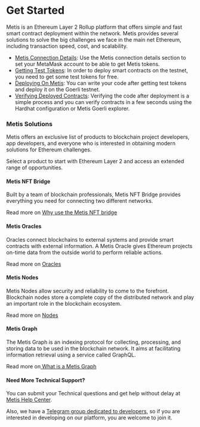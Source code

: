 # Get Started

Metis is an Ethereum Layer 2 Rollup platform that offers simple and fast smart contract deployment within the network. Metis provides several solutions to solve the big challenges we face in the main net Ethereum, including transaction speed, cost, and scalability.

* [Metis Connection Details](get-started/metis-connection-details.md): Use the Metis connection details section to set your MetaMask account to be able to get Metis tokens.&#x20;
* [Getting Test Tokens](get-started/getting-test-tokens.md): In order to deploy smart contracts on the testnet, you need to get some test tokens for free.&#x20;
* [Deploying On Metis](get-started/deploying-on-metis.md): You can write your code after getting test tokens and deploy it on the Goerli testnet.&#x20;
* [Verifying Deployed Contracts](get-started/verifying-deployed-contracts.md): Verifying the code after deployment is a simple process and you can verify contracts in a few seconds using the Hardhat configuration or Metis Goerli explorer.

### Metis Solutions <a href="#_7dc02qqfr79w" id="_7dc02qqfr79w"></a>

Metis offers an exclusive list of products to blockchain project developers, app developers, and everyone who is interested in obtaining modern solutions for Ethereum challenges.

Select a product to start with Ethereum Layer 2 and access an extended range of opportunities.

#### Metis NFT Bridge <a href="#_rxl6s4r87tzi" id="_rxl6s4r87tzi"></a>

Built by a team of blockchain professionals, Metis NFT Bridge provides everything you need for connecting two different networks.

Read more on  [Why use the Metis NFT bridge](https://app.gitbook.com/o/G4KKHlD52DFa4pHrw51i/s/MkexAWdCekeDPPCMOdGs/\~/changes/kD3RNZAYVe4u0VhGB046/browse-in-the-metis-technology/metis-nft-bridge/why-use-the-metis-nft-bridge)



#### Metis Oracles <a href="#_9ciejj5cougz" id="_9ciejj5cougz"></a>

Oracles connect blockchains to external systems and provide smart contracts with external information. A Metis Oracle gives Ethereum projects on-time data from the outside world to perform reliable actions.

Read more on [Oracles](oracles/)



#### Metis Nodes <a href="#_z11ooy9etr4o" id="_z11ooy9etr4o"></a>

Metis Nodes allow security and reliability to come to the forefront. Blockchain nodes store a complete copy of the distributed network and play an important role in the blockchain ecosystem.

Read more on [Nodes](protocol-in-detail/)



#### Metis Graph <a href="#_s7n3z5vmr8nt" id="_s7n3z5vmr8nt"></a>

The Metis Graph is an indexing protocol for collecting, processing, and storing data to be used in the blockchain network. It aims at facilitating information retrieval using a service called GraphQL.

Read more on[ What is a Metis Graph](browse-the-metis-technology/what-is-the-metis-graph.md)



#### Need More Technical Support? <a href="#_vl1m2qrsjggl" id="_vl1m2qrsjggl"></a>

You can submit your Technical questions and get help without delay at [Metis Help Center](https://metisdao.atlassian.net/servicedesk/customer/portals).

Also, we have a [Telegram group dedicated to developers](https://t.me/metis\_dev), so if you are interested in developing on our platform, you are welcome to join it.

#### &#x20;<a href="#_2jy0l7vosvdw" id="_2jy0l7vosvdw"></a>

